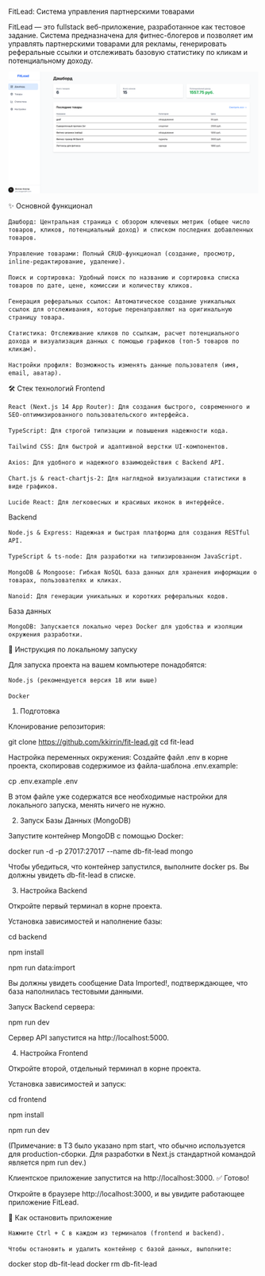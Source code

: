 FitLead: Система управления партнерскими товарами

FitLead — это fullstack веб-приложение, разработанное как тестовое задание. Система предназначена для фитнес-блогеров и позволяет им управлять партнерскими товарами для рекламы, генерировать реферальные ссылки и отслеживать базовую статистику по кликам и потенциальному доходу.

![alt text](./screenshot.png)

✨ Основной функционал

    Дашборд: Центральная страница с обзором ключевых метрик (общее число товаров, кликов, потенциальный доход) и списком последних добавленных товаров.

    Управление товарами: Полный CRUD-функционал (создание, просмотр, inline-редактирование, удаление).

    Поиск и сортировка: Удобный поиск по названию и сортировка списка товаров по дате, цене, комиссии и количеству кликов.

    Генерация реферальных ссылок: Автоматическое создание уникальных ссылок для отслеживания, которые перенаправляют на оригинальную страницу товара.

    Статистика: Отслеживание кликов по ссылкам, расчет потенциального дохода и визуализация данных с помощью графиков (топ-5 товаров по кликам).

    Настройки профиля: Возможность изменять данные пользователя (имя, email, аватар).

🛠️ Стек технологий
Frontend

    React (Next.js 14 App Router): Для создания быстрого, современного и SEO-оптимизированного пользовательского интерфейса.

    TypeScript: Для строгой типизации и повышения надежности кода.

    Tailwind CSS: Для быстрой и адаптивной верстки UI-компонентов.

    Axios: Для удобного и надежного взаимодействия с Backend API.

    Chart.js & react-chartjs-2: Для наглядной визуализации статистики в виде графиков.

    Lucide React: Для легковесных и красивых иконок в интерфейсе.

Backend

    Node.js & Express: Надежная и быстрая платформа для создания RESTful API.

    TypeScript & ts-node: Для разработки на типизированном JavaScript.

    MongoDB & Mongoose: Гибкая NoSQL база данных для хранения информации о товарах, пользователях и кликах.

    Nanoid: Для генерации уникальных и коротких реферальных кодов.

База данных

    MongoDB: Запускается локально через Docker для удобства и изоляции окружения разработки.

🚀 Инструкция по локальному запуску

Для запуска проекта на вашем компьютере понадобятся:

    Node.js (рекомендуется версия 18 или выше)

    Docker

1. Подготовка

Клонирование репозитория:
      
git clone https://github.com/kkirrin/fit-lead.git
cd fit-lead

    

Настройка переменных окружения:
Создайте файл .env в корне проекта, скопировав содержимое из файла-шаблона .env.example:
      
cp .env.example .env

    

В этом файле уже содержатся все необходимые настройки для локального запуска, менять ничего не нужно.

2. Запуск Базы Данных (MongoDB)

Запустите контейнер MongoDB с помощью Docker:
      
docker run -d -p 27017:27017 --name db-fit-lead mongo

    

Чтобы убедиться, что контейнер запустился, выполните docker ps. Вы должны увидеть db-fit-lead в списке.

3. Настройка Backend

Откройте первый терминал в корне проекта.

Установка зависимостей и наполнение базы:
      
cd backend

npm install

npm run data:import

    

Вы должны увидеть сообщение Data Imported!, подтверждающее, что база наполнилась тестовыми данными.

Запуск Backend сервера:

      
npm run dev

    

Сервер API запустится на http://localhost:5000.

4. Настройка Frontend

Откройте второй, отдельный терминал в корне проекта.

Установка зависимостей и запуск:
      
cd frontend

npm install

npm run dev

    

(Примечание: в ТЗ было указано npm start, что обычно используется для production-сборки. Для разработки в Next.js стандартной командой является npm run dev.)

Клиентское приложение запустится на http://localhost:3000.
✅ Готово!

Откройте в браузере http://localhost:3000, и вы увидите работающее приложение FitLead.

🛑 Как остановить приложение

    Нажмите Ctrl + C в каждом из терминалов (frontend и backend).

    Чтобы остановить и удалить контейнер с базой данных, выполните:

docker stop db-fit-lead
docker rm db-fit-lead

    
